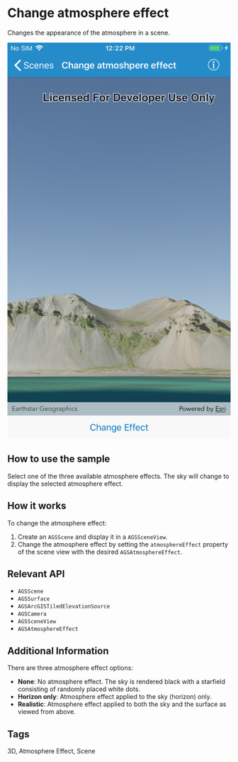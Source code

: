 # Change atmosphere effect

Changes the appearance of the atmosphere in a scene.

![Image](image1.png)

## How to use the sample

Select one of the three available atmosphere effects. The sky will change to display the selected atmosphere effect. 

## How it works

To change the atmosphere effect:

1. Create an `AGSScene` and display it in a `AGSSceneView`.
2. Change the atmosphere effect by setting the `atmosphereEffect` property of the scene view with the desired `AGSAtmosphereEffect`.
 
## Relevant API
- `AGSScene`
- `AGSSurface`
- `AGSArcGISTiledElevationSource`
- `AGSCamera`
- `AGSSceneView`
- `AGSAtmosphereEffect`

## Additional Information

There are three atmosphere effect options:

- **None**: No atmosphere effect. The sky is rendered black with a starfield consisting of randomly placed white dots.
- **Horizon only**: Atmosphere effect applied to the sky (horizon) only.
- **Realistic**: Atmosphere effect applied to both the sky and the surface as viewed from above. 

## Tags

3D, Atmosphere Effect, Scene 